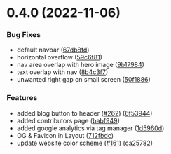 # 0.4.0 (2022-11-06)


### Bug Fixes

* default navbar ([67db8fd](https://github.com/RakeshSangem/4c-site/commit/67db8fd861b430f9517239076e71ac7628b3e502))
* horizontal overflow ([59c6f81](https://github.com/RakeshSangem/4c-site/commit/59c6f81b0f3b9d4e2626d4ef1bcf03a162574c4c))
* nav area overlap with hero image ([9b17984](https://github.com/RakeshSangem/4c-site/commit/9b179841b54381479abd260665155d97cb5b52cf))
* text overlap with nav ([8b4c3f7](https://github.com/RakeshSangem/4c-site/commit/8b4c3f7bda23dce32a75f4a09eea4018819e97d9))
* unwanted right gap on small screen ([50f1886](https://github.com/RakeshSangem/4c-site/commit/50f1886d131fca11dd299d18a6db9f9bee57acff))


### Features

* added blog button to header ([#262](https://github.com/RakeshSangem/4c-site/issues/262)) ([6f53944](https://github.com/RakeshSangem/4c-site/commit/6f53944286ccc7c944154c1ac969c9b663a50b79))
* added contributors page ([babf949](https://github.com/RakeshSangem/4c-site/commit/babf949d8a2a5c71afb25ee6c3dbb8a70867d88d))
* added google analytics via tag manager ([1d5960d](https://github.com/RakeshSangem/4c-site/commit/1d5960da3973d69331d114a14d3f6cf07701d445))
* OG & Favicon in Layout ([712fbdc](https://github.com/RakeshSangem/4c-site/commit/712fbdc005780f0e8dec412218e023111c80cf6c))
* update website color scheme ([#161](https://github.com/RakeshSangem/4c-site/issues/161)) ([ca25782](https://github.com/RakeshSangem/4c-site/commit/ca25782bd9e2078edcf0bbebe2c1dc7e02de30f5))



